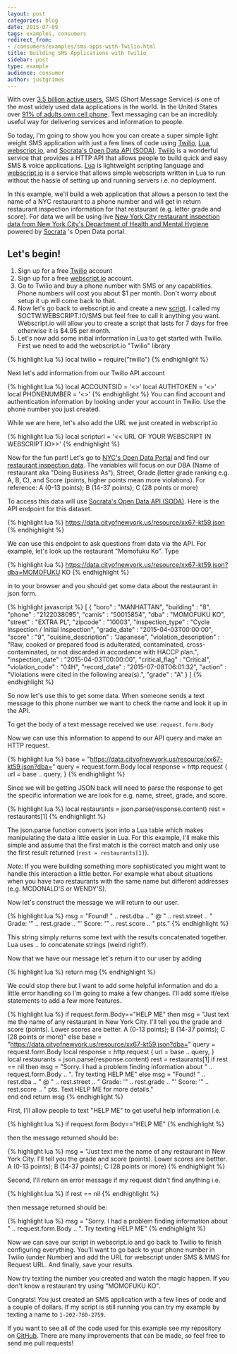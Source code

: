 ```yaml
---
layout: post
categories: blog
date: 2015-07-09
tags: examples, consumers
redirect_from:
- /consumers/examples/sms-apps-with-Twilio.html
title: Building SMS Applications with Twilio
sidebar: post
type: example
audience: consumer
author: justgrimes
---
```


With over [3.5 billion active users](https://en.wikipedia.org/wiki/Short_Message_Service), SMS (Short Message Service) is one of the most widely used data applications in the world. In the United States over [91% of adults own cell phone](http://www.pewresearch.org/fact-tank/2013/06/06/cell-phone-ownership-hits-91-of-adults/). Text messaging can be an incredibly useful way for delivering services and information to people. 

So today, I'm going to show you how you can create a super simple light weight SMS application with just a few lines of code using [Twilio](https://www.twilio.com/docs), [Lua](http://www.lua.org/), [webscript.io](https://www.webscript.io/), and [Socrata's Open Data API (SODA)](http://dev.socrata.com/). [Twilio](https://www.twilio.com/) is a wonderful service that provides a HTTP API that allows people to build quick and easy SMS & voice applications. [Lua](http://www.lua.org/) is lightweight scripting language and [webscript.io](https://www.webscript.io/) is a service that allows simple webscripts written in Lua to run without the hassle of setting up and running servers i.e. no deployment.

In this example, we'll build a web application that allows a person to text the name of a NYC restaurant to a phone number and will get in return restaurant inspection information for that restaurant (e.g. letter grade and score). For data we will be using live [New York City restaurant inspection data from New York City's Department of Health and Mental Hygiene](https://data.cityofnewyork.us/Health/DOHMH-New-York-City-Restaurant-Inspection-Results/xx67-kt59) powered by [Socrata](http:\\www.socrata.com)
's Open Data portal.

## Let's begin! 

1. Sign up for a free [Twilio](https://www.twilio.com/) account
2. Sign up for a free [webscript.io](http://webscript.io) account.
3. Go to Twilio and buy a phone number with SMS or any capabilities. Phone numbers will cost you about $1 per month. Don't worry about setup it up will come back to that. 
4. Now let's go back to webscript.io and create a new [script](https://www.webscript.io/scripts). I called my SOCTW.WEBSCRIPT.IO/SMS but feel free to call it anything you want. Webscript.io will allow you to create a script that lasts for 7 days for free otherwise it is $4.95 per month.
5. Let's now add some initial information in Lua to get started with Twilio. First we need to add the webscript.io "Twilio" library

{% highlight lua %}
local twilio = require("twilio") 
{% endhighlight %}

Next let's add information from our Twilio API account

{% highlight lua %}
local ACCOUNTSID = '<<YOUR TWILIO ACCOUNT ID GOES HERE>>'
local AUTHTOKEN = '<<YOUR TWILIO AUTH TOKEN GOES HERE>>'
local PHONENUMBER = '<<YOUR TWILIO PHONE NUMBER GOES HERE>>'
{% endhighlight %}
You can find account and authentication information by looking under your account in Twilio. Use the phone number you just created.

While we are here, let's also add the URL we just created in webscript.io

{% highlight lua %}
local scripturl = '<< URL OF YOUR WEBSCRIPT IN WEBSCRIPT.IO>>' 
{% endhighlight %}

Now for the fun part! Let's go to [NYC's Open Data Portal](https://data.ny.gov) and find our [restaurant inspection data](https://data.cityofnewyork.us/Health/DOHMH-New-York-City-Restaurant-Inspection-Results/xx67-kt59). The variables will focus on our DBA (Name of restaurant aka "Doing Business As"), Street, Grade (letter grade ranking e.g. A, B, C), and Score (points, higher points mean more violations). For reference: A (0-13 points); B (14-37 points); C (28 points or more)

To access this data will use [Socrata's Open Data API (SODA)](http://dev.socrata.com/). Here is the API endpoint for this dataset.

{% highlight lua %}
https://data.cityofnewyork.us/resource/xx67-kt59.json
{% endhighlight %}

We can use this endpoint to ask questions from data via the API. For example, let's look up the restaurant "Momofuku Ko". Type 

{% highlight lua %}
https://data.cityofnewyork.us/resource/xx67-kt59.json?dba=MOMOFUKU KO
{% endhighlight %}

in to your browser and you should get some  data about the restaurant in json form.

{% highlight javascript %}
[ {
  "boro" : "MANHATTAN",
  "building" : "8",
  "phone" : "2122038095",
  "camis" : "50015854",
  "dba" : "MOMOFUKU KO",
  "street" : "EXTRA PL",
  "zipcode" : "10003",
  "inspection_type" : "Cycle Inspection / Initial Inspection",
  "grade_date" : "2015-04-03T00:00:00",
  "score" : "9",
  "cuisine_description" : "Japanese",
  "violation_description" : "Raw, cooked or prepared food is adulterated, contaminated, cross-contaminated, or not discarded in accordance with HACCP plan.",
  "inspection_date" : "2015-04-03T00:00:00",
  "critical_flag" : "Critical",
  "violation_code" : "04H",
  "record_date" : "2015-07-08T06:01:32",
  "action" : "Violations were cited in the following area(s).",
  "grade" : "A"
}
]
{% endhighlight %}

So now let's use this to get some data. When someone sends a text message to this phone number we want to check the name and look it up in the API.

To get the body of a text message received we use: `request.form.Body`

Now we can use this information to append to our API query and make an HTTP request.

{% highlight lua %}
base = "https://data.cityofnewyork.us/resource/xx67-kt59.json?dba="
    query = request.form.Body
    local response = http.request {
    	url = base .. query,
    }
{% endhighlight %}

Since we will be getting JSON back will need to parse the response to get the specific information we are look for e.g. name, street, grade, and score.

{% highlight lua %}
local restaurants = json.parse(response.content)
rest = restaurants[1]
{% endhighlight %}

The json.parse function converts json into a Lua table which makes manipulating the data a little easier in Lua. For this example, I'll make this simple and assume that the first match is the correct match and only use the first result returned (`rest = restaurants[1]`). 

<div class="alert alert-info"><p><em>Note:</em> If you were building something more sophisticated you might want to handle this interaction a little better. For example what about situations when you have two restaurants with the same name but different addresses (e.g. MCDONALD'S or WENDY'S).</p></div>

Now let's construct the message we will return to our user.

{% highlight lua %}
msg = "Found! " .. rest.dba .. " @ " .. rest.street  ..  " Grade: '" .. rest.grade .. "' Score: '" .. rest.score .. " pts." 
{% endhighlight %}

This string simply returns some text with the results concatenated together. Lua uses .. to concatenate strings (weird right?). 

Now that we have our message let's return it to our user by adding
 
{% highlight lua %}
return msg
{% endhighlight %}

We could stop there but I want to add some helpful information and do a little error handling so I'm going to make a few changes. I'll add some if/else statements to add a few more features.

{% highlight lua %}
if request.form.Body=="HELP ME" then 
    msg = "Just text me the name of any restaurant in New York City. I'll tell you the grade and score (points). Lower scores are better. A (0-13 points); B (14-37 points); C (28 points or more)"
else
    base = "https://data.cityofnewyork.us/resource/xx67-kt59.json?dba="
    query = request.form.Body
    local response = http.request {
    url = base .. query,
    }
    local restaurants = json.parse(response.content)
    rest = restaurants[1]
    if rest == nil then
        msg = "Sorry. I had a problem finding information about " .. request.form.Body .. ". Try texting HELP ME"
    else
        msg = "Found! " .. rest.dba .. " @ " .. rest.street  ..  " Grade: '" .. rest.grade .. "' Score: '" .. rest.score .. " pts. Text HELP ME for more details."  
    end
end
return msg
{% endhighlight %}

First, I'll allow people to text "HELP ME" to get useful help information i.e. 

{% highlight lua %}
if request.form.Body=="HELP ME"
{% endhighlight %} 

then the message returned should be:

{% highlight lua %}
msg = "Just text me the name of any restaurant in New York City. I'll tell you the grade and score (points). Lower scores are bettter. A (0-13 points); B (14-37 points); C (28 points or more)
{% endhighlight %}

Second, I'll return an error message if my request didn't find anything  i.e. 

{% highlight lua %}
if rest == nil
{% endhighlight %}

then message returned should be:

{% highlight lua %}
msg =   "Sorry. I had a problem finding information about " .. request.form.Body .. ". Try texting HELP ME"
{% endhighlight %}

Now we can save our script in webscript.io and go back to Twilio to finish configuring everything. You'll want to go back to your phone number in Twilio (under Number) and add the URL for webscript under SMS & MMS for Request URL. And finally, save your results.

Now try texting the number you created and watch the magic happen. If you don't know a restaurant try using "MOMOFUKU KO". 

Congrats! You just created an SMS application with a few lines of code and a couple of dollars. If my script is still running you can try my example by texting a name to `1-202-760-2759`. 

If you want to see all of the code used for this example see my repository on [GitHub](https://github.com/justgrimes/mini-sms-app-example). There are many improvements that can be made, so feel free to send me pull requests!

